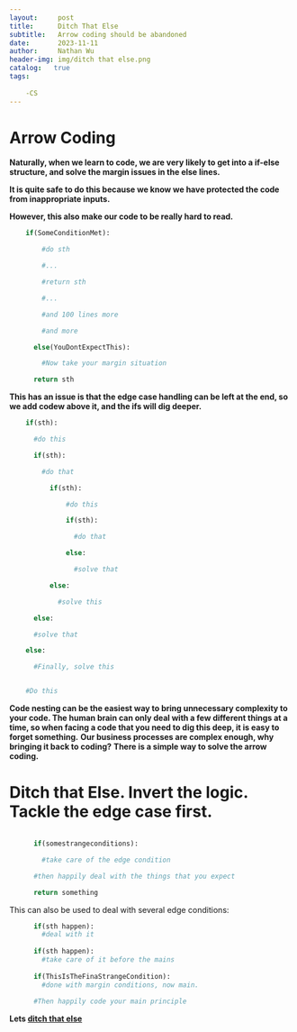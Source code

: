 ```yaml
---
layout:     post
title:      Ditch That Else
subtitle:   Arrow coding should be abandoned
date:       2023-11-11
author:     Nathan Wu
header-img: img/ditch that else.png
catalog:   true
tags:
    
    -CS
---
```


# Arrow Coding

**Naturally, when we learn to code, we are very likely to get into a if-else structure, and solve the margin issues in the else lines.**

**It is quite safe to do this because we know we have protected the code from inappropriate inputs.**

**However, this also make our code to be really hard to read.**
```py
    if(SomeConditionMet):

        #do sth

        #...

        #return sth

        #...

        #and 100 lines more

        #and more

      else(YouDontExpectThis):

        #Now take your margin situation

      return sth
```
**This has an issue is that the edge case handling can be left at the end, so we add codew above it, and the ifs will dig deeper.**
```py
    if(sth):

      #do this

      if(sth):

        #do that

          if(sth):

              #do this

              if(sth):

                #do that

              else:

                #solve that

          else:

            #solve this

      else:

      #solve that

    else:

      #Finally, solve this


    #Do this
```
**Code nesting can be the easiest way to bring unnecessary complexity to your code. The human brain can only deal with a few different things at a time, so when facing a code that you need to dig this deep, it is easy to forget something.**
**Our business processes are complex enough, why bringing it back to coding?**
**There is a simple way to solve the arrow coding.**
# Ditch that Else. Invert the logic. Tackle the edge case first.
```py

      if(somestrangeconditions):

        #take care of the edge condition

      #then happily deal with the things that you expect

      return something

```
    
This can also be used to deal with several edge conditions:

```py
      if(sth happen):
        #deal with it
    
      if(sth happen):
        #take care of it before the mains
    
      if(ThisIsTheFinaStrangeCondition):
        #done with margin conditions, now main.
    
      #Then happily code your main principle

```

**Lets [ditch that else](https://blog.codinghorror.com/flattening-arrow-code/)**
      
